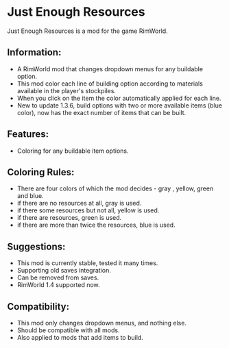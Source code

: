 # Just Enough Resources
Just Enough Resources is a mod for the game RimWorld.

## Information:
*	A RimWorld mod that changes dropdown menus for any buildable option.
*	This mod color each line of building option according to materials available in the player's stockpiles.
*	When you click on the item the color automatically applied for each line.
*	New to update 1.3.6, build options with two or more available items (blue color), now has the exact number of items that can be built.

## Features:
* Coloring for any buildable item options.

## Coloring Rules:
*	There are four colors of which the mod decides - gray , yellow, green and blue.
*	if there are no resources at all, gray is used.
*	if there some resources but not all, yellow is used.
*	if there are resources, green is used.
*	if there are more than twice the resources, blue is used.

## Suggestions:
* This mod is currently stable, tested it many times.
* Supporting old saves integration.
* Can be removed from saves.
* RimWorld 1.4 supported now.

## Compatibility:
*	This mod only changes dropdown menus, and nothing else.
*	Should be compatible with all mods.
*	Also applied to mods that add items to build.

